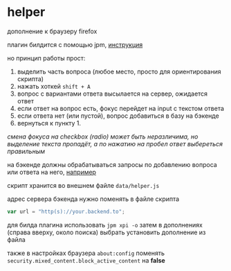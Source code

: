 # helper
дополнение к браузеру firefox

плагин билдится с помощью jpm,
[инструкция](https://developer.mozilla.org/en-US/Add-ons/SDK/Tools/jpm#Installation)

но принцип работы прост:

1. выделить часть вопроса (любое место, просто для ориентирования скрипта)
2. нажать хоткей `shift + A` 
3. вопрос с вариантами ответа высылается на сервер, ожидается ответ
4. если ответ на вопрос есть, фокус перейдет на input с текстом ответа
5. если ответа нет (или пустой), вопрос добавиться в базу на бэкенде
6. вернуться к пункту 1.

*смена фокуса на checkbox (radio) может быть неразличима, но выделение текста пропадёт, а по нажатию на пробел ответ выбереться правильным* 

на бэкенде должны обрабатываться запросы по добавлению вопроса или ответа на него, [например](https://github.com/iplus/quiz-helper)

скрипт хранится во внешнем файле `data/helper.js`

адрес сервера бэкенда нужно поменять в файле скрипта
```javascript
var url = "http(s)://your.backend.to";
````


для билда плагина использовать `jpm xpi -o`
затем в дополнениях (справа вверху, около поиска) выбрать установить дополнение из файла 

также в настройках браузера `about:config` поменять `security.mixed_content.block_active_content` на **false**
